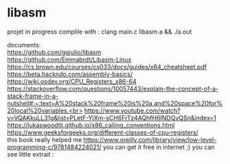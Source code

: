 # libasm
projet in progress
complile with :  clang main.c libasm.a && ./a.out <br>

documents:<br>
https://github.com/ggjulio/libasm<br>
https://github.com/Emmabrdt/Libasm-Linux<br>
https://cs.brown.edu/courses/cs033/docs/guides/x64_cheatsheet.pdf<br>
https://beta.hackndo.com/assembly-basics/<br>
https://wiki.osdev.org/CPU_Registers_x86-64<br>
https://stackoverflow.com/questions/10057443/explain-the-concept-of-a-stack-frame-in-a-nutshell#:~:text=A%20stack%20frame%20is%20a,and%20space%20for%20local%20variables.<br>
https://www.youtube.com/watch?v=VQAKkuLL31g&list=PLetF-YjXm-sCH6FrTz4AQhfH6INDQvQSn&index=1<br>
https://lukaswoodtli.github.io/x86_calling_conventions.html<br>
https://www.geeksforgeeks.org/different-classes-of-cpu-registers/<br>
this book really helped me https://www.oreilly.com/library/view/low-level-programming-c/9781484224021/
you can get it free in internet ;) 
you can see little extrait : 